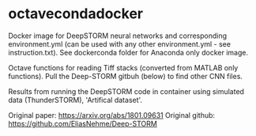 # octavecondadocker

Docker image for DeepSTORM neural networks and corresponding environment.yml (can be used with any other environment.yml - see instruction.txt). See dockerconda folder for Anaconda only docker image.

Octave functions for reading Tiff stacks (converted from MATLAB only functions). Pull the Deep-STORM gitbuh (below) to find other CNN files.

Results from running the DeepSTORM code in container using simulated data (ThunderSTORM), 'Artifical dataset'. 

Original paper: https://arxiv.org/abs/1801.09631
Original github: https://github.com/EliasNehme/Deep-STORM
